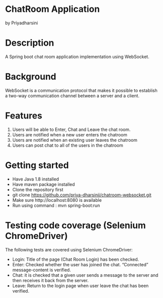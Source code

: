 # ChatRoom Application
by Priyadharsini

# Description
A Spring boot chat room application implementation using WebSocket.

# Background
WebSocket is a communication protocol that makes it possible to establish a two-way communication channel between a server and a client.

# Features
1. Users will be able to Enter, Chat and Leave the chat room.
2. Users are notified when a new user enters the chatroom
3. Users are notified when an existing user leaves the chatroom
4. Users can post chat to all of the users in the chatroom

# Getting started
* Have Java 1.8 installed
* Have maven package installed
* Clone the repository first
* git clone https://github.com/priya-dharsinij/chatroom-websocket.git
* Make sure http://localhost:8080 is available
* Run using command : mvn spring-boot:run

# Testing code coverage (Selenium ChromeDriver)

The following tests are covered using Selenium ChromeDriver:
* Login: Title of the page (Chat Room Login) has been checked.
* Enter: Checked whether the user has joined the chat.  “Connected” message-content is verified.
* Chat: it is checked that a given user sends a message to the server and then receives it back from the server.
* Leave: Return to the login page when user leave the chat has been verified.
